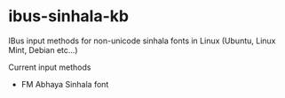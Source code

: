 # ibus-sinhala-kb
IBus input methods for non-unicode sinhala fonts in Linux (Ubuntu, Linux Mint, Debian etc...) 

Current input methods
- FM Abhaya Sinhala font

